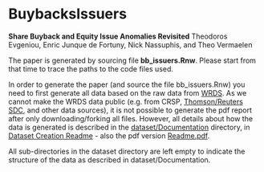 # BuybacksIssuers
**Share Buyback and Equity Issue Anomalies Revisited**
Theodoros Evgeniou, Enric Junque de Fortuny, Nick Nassuphis, and Theo Vermaelen

The paper is generated by sourcing file **bb_issuers.Rnw**. Please start from that time to trace the paths to the code files used. 

In order to generate the paper (and source the file bb_issuers.Rnw) you need to first generate all data based on the raw data from [WRDS](https://wrds-web.wharton.upenn.edu). As we cannot make the WRDS data public (e.g. from CRSP, [Thomson/Reuters SDC](http://thomsonreuters.com/en/products-services/financial/market-data/sdc-platinum.html),  and other data sources), it is not possible to generate the pdf report after only downloading/forking all files. However, all details about how the data is generated is described in the [dataset/Documentation](https://github.com/tevgeniou/BuybacksIssuers/tree/master/dataset/Documentation) directory, in [Dataset Creation Readme](https://github.com/tevgeniou/BuybacksIssuers/blob/master/dataset/Documentation/README.Rmd) - also the pdf version [Readme.pdf](https://github.com/tevgeniou/BuybacksIssuers/blob/master/dataset/Documentation/README.pdf). 

All sub-directories in the dataset directory are left empty to indicate the structure of the data as described in dataset/Documentation. 